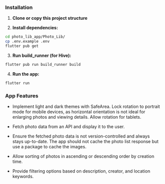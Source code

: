 ### Installation

1. **Clone or copy this project structure**

2. **Install dependencies:**
```bash
cd photo_lib_app/Photo_Lib/  
cp .env.example .env
flutter pub get
```

3. **Run build_runner (for Hive):**
```bash
flutter pub run build_runner build
```

4. **Run the app:**
```bash
flutter run
```

### App Features

- Implement light and dark themes with SafeArea. Lock rotation to portrait mode for mobile devices, as horizontal orientation is not ideal for enlarging photos and viewing details. Allow rotation for tablets.

- Fetch photo data from an API and display it to the user.

- Ensure the fetched photo data is not version-controlled and always stays up-to-date. The app should not cache the photo list response but use a package to cache the images.

- Allow sorting of photos in ascending or descending order by creation time.

- Provide filtering options based on description, creator, and location keywords.
